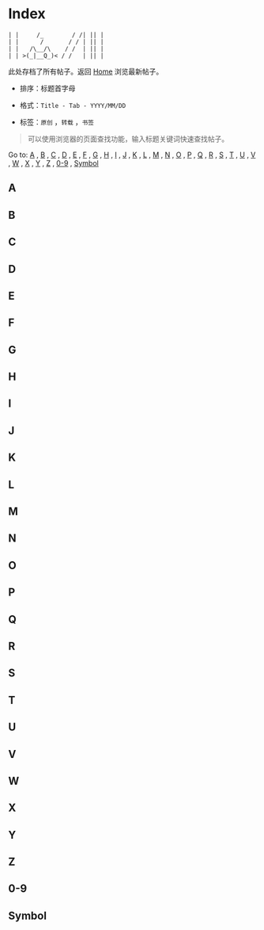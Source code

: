 # Index

```
| |     /_        / /| || |
| |      /       / / | || |
| |   /\__/\    / /  | || |
| | >(_|__Q_)< / /   | || |
```

此处存档了所有帖子。返回 [Home]() 浏览最新帖子。

- 排序：标题首字母

- 格式：`Title - Tab - YYYY/MM/DD`

- 标签：`原创` ，`转载` ，`书签`

> 可以使用浏览器的页面查找功能，输入标题关键词快速查找帖子。

Go to: [A](#a) , [B](#b) , [C](#c) , [D](#d) , [E](#e) , [F](#f) , [G](#g) , [H](#h) , [I](#i) , [J](#j) , [K](#k) , [L](#l) , [M](#m) , [N](#n) , [O](#o) , [P](#p) , [Q](#q) , [R](#r) , [S](#s) , [T](#t) , [U](#u) , [V](#v) , [W](#w) , [X](#x) , [Y](#y) , [Z](#z) , [0-9](#0-9) , [Symbol](#symbol)

## A

## B

## C

## D

## E

## F

## G

## H

## I

## J

## K

## L

## M

## N

## O

## P

## Q

## R

## S

## T

## U

## V

## W

## X

## Y

## Z

## 0-9

## Symbol
